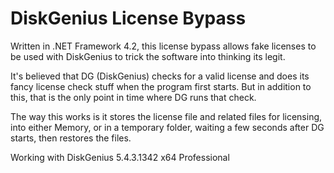 # DiskGenius License Bypass

Written in .NET Framework 4.2, this license bypass allows fake licenses to be used with DiskGenius to trick the software into thinking its legit.

It's believed that DG (DiskGenius) checks for a valid license and does its fancy license check stuff when the program first starts. But in addition to this, that is the only point in time where DG runs that check.

The way this works is it stores the license file and related files for licensing, into either Memory, or in a temporary folder, waiting a few seconds after DG starts, then restores the files.

Working with DiskGenius 5.4.3.1342 x64 Professional